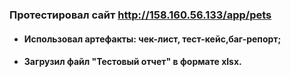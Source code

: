 ### Протестировал сайт http://158.160.56.133/app/pets
+ #### Использовал артефакты: чек-лист, тест-кейс,баг-репорт;
+ #### Загрузил файл "Тестовый отчет" в формате xlsx.
